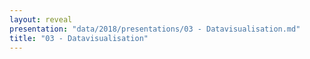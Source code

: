 ```yaml
---
layout: reveal
presentation: "data/2018/presentations/03 - Datavisualisation.md"
title: "03 - Datavisualisation"
---
```

